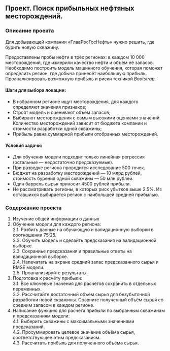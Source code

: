 ## Проект. Поиск прибыльных нефтяных месторождений. 
### Описание проекта
Для добывающей компании «ГлавРосГосНефть» нужно решить, где бурить новую скважину.

Предоставлены пробы нефти в трёх регионах: в каждом 10 000 месторождений, где измерили качество нефти и объём её запасов. Необходимо построить модель машинного обучения, которая поможет определить регион, где добыча принесёт наибольшую прибыль. Проанализировать возможную прибыль и риски техникой *Bootstrap.*

#### Шаги для выбора локации:

- В избранном регионе ищут месторождения, для каждого определяют значения признаков;
- Строят модель и оценивают объём запасов;
- Выбирают месторождения с самым высокими оценками значений. Количество месторождений зависит от бюджета компании и стоимости разработки одной скважины;
- Прибыль равна суммарной прибыли отобранных месторождений.

#### Условия задачи:
 - Для обучения модели подходит только линейная регрессия (остальные — недостаточно предсказуемые).
 - При разведке региона проводится исследование 500 точек.
 - Бюджет на разработку месторождений — 10 млрд рублей, стоимость бурения одной скважины — 50 млн рублей.
 - Один баррель сырья приносит 4500 рублей прибыли.
 - Не рассматривать регионы, в которых риск убытков выше 2.5%. Из оставшихся выбирается регион с наибольшей средней прибылью.

### Содержание проекта
1. Изучение общей информации о данных  
2. Обучение модели для каждого региона:  
  2.1. Разбить данные на обучающую и валидационную выборки в соотношении 75:25.  
  2.2. Обучить модель и сделайть предсказания на валидационной выборке.  
  2.3. Сохраниье предсказания и правильные ответы на валидационной выборке.  
  2.4. Напечатать на экране средний запас предсказанного сырья и RMSE модели.  
  2.5. Проанализируйте результаты.  
3. Подготовка к расчёту прибыли:  
  3.1. Все ключевые значения для расчётов сохранить в отдельных переменных.  
  3.2. Рассчитайте достаточный объём сырья для безубыточной разработки новой скважины. Сравните полученный объём сырья со средним запасом в каждом регионе.  
4. Написание функцию для расчёта прибыли по выбранным скважинам и предсказаниям модели:  
  4.1. Выберить скважины с максимальными значениями предсказаний.  
  4.2. Просуммировать целевое значение объёма сырья, соответствующее этим предсказаниям.  
  4.3. Рассчитать прибыль для полученного объёма сырья.  
